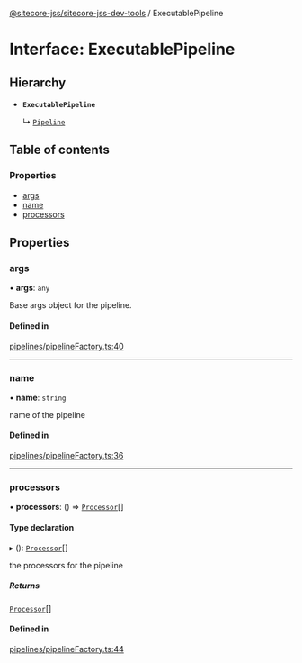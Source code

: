 [@sitecore-jss/sitecore-jss-dev-tools](../README.md) / ExecutablePipeline

# Interface: ExecutablePipeline

## Hierarchy

- **`ExecutablePipeline`**

  ↳ [`Pipeline`](Pipeline.md)

## Table of contents

### Properties

- [args](ExecutablePipeline.md#args)
- [name](ExecutablePipeline.md#name)
- [processors](ExecutablePipeline.md#processors)

## Properties

### args

• **args**: `any`

Base args object for the pipeline.

#### Defined in

[pipelines/pipelineFactory.ts:40](https://github.com/Sitecore/jss/blob/78bc3d748/packages/sitecore-jss-dev-tools/src/pipelines/pipelineFactory.ts#L40)

___

### name

• **name**: `string`

name of the pipeline

#### Defined in

[pipelines/pipelineFactory.ts:36](https://github.com/Sitecore/jss/blob/78bc3d748/packages/sitecore-jss-dev-tools/src/pipelines/pipelineFactory.ts#L36)

___

### processors

• **processors**: () => [`Processor`](Processor.md)[]

#### Type declaration

▸ (): [`Processor`](Processor.md)[]

the processors for the pipeline

##### Returns

[`Processor`](Processor.md)[]

#### Defined in

[pipelines/pipelineFactory.ts:44](https://github.com/Sitecore/jss/blob/78bc3d748/packages/sitecore-jss-dev-tools/src/pipelines/pipelineFactory.ts#L44)
